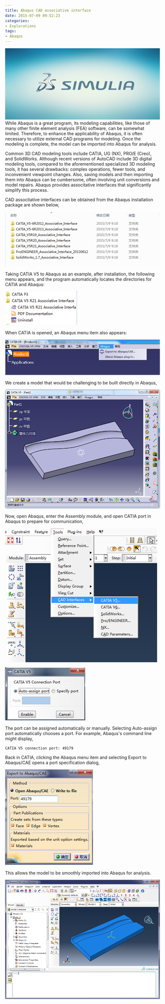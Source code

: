 ```yaml
---
title: Abaqus CAD associative interface
date: 2015-07-09 09:52:23
categories:
- Explorations
tags:
- Abaqus
---
```


![SIMULIA](/uploads/images/0000/SIMULIA.jpg)
While Abaqus is a great program, its modeling capabilities, like those of many other finite element analysis (FEA) software, can be somewhat limited. Therefore, to enhance the applicability of Abaqus, it is often necessary to utilize external CAD programs for modeling. Once the modeling is complete, the model can be imported into Abaqus for analysis.

<!-- more -->

Common 3D CAD modeling tools include CATIA, UG (NX), PRO/E (Creo), and SolidWorks. Although recent versions of AutoCAD include 3D digital modeling tools, compared to the aforementioned specialized 3D modeling tools, it has several drawbacks: complex operations, fewer tools, and inconvenient viewpoint changes. Also, saving models and then importing them into Abaqus can be cumbersome, often involving unit conversions and model repairs. Abaqus provides associtative interfaces that significantly simplify this process.

CAD associtative interfaces can be obtained from the Abaqus installation package are shown below,

![Interfaces](/uploads/images/2015/AbaqusAssociativeInterface1.png)

Taking CATIA V5 to Abaqus as an example, after installation, the following menu appears, and the program automatically locates the directories for CATIA and Abaqus:

![CATIA Interfaces](/uploads/images/2015/AbaqusAssociativeInterface2.png)

When CATIA is opened, an Abaqus menu item also appears:

![CATIA](/uploads/images/2015/AbaqusAssociativeInterface3.png)

We create a model that would be challenging to be built directly in Abaqus,

![CATIA](/uploads/images/2015/AbaqusAssociativeInterface4.png)

Now, open Abaqus, enter the Assembly module, and open CATIA port in Abaqus to prepare for communication,

![Abaqus interface](/uploads/images/2015/AbaqusAssociativeInterface5.png)

![Abaqus interface](/uploads/images/2015/AbaqusAssociativeInterface6.png)

The port can be assigned automatically or manually. Selecting Auto-assign port automatically chooses a port. For example, Abaqus's command line might display,

```
CATIA V5 connection port: 49179
```

Back in CATIA, clicking the Abaqus menu item and selecting Export to Abaqus/CAE opens a port specification dialog,

![CATIA port selection](/uploads/images/2015/AbaqusAssociativeInterface7.png)

This allows the model to be smoothly imported into Abaqus for analysis.

![Imported model](/uploads/images/2015/AbaqusAssociativeInterface8.png)
